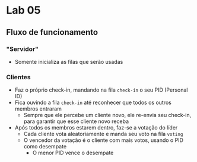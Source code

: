 # Lab 05

## Fluxo de funcionamento

### "Servidor"

* Somente inicializa as filas que serão usadas

### Clientes

* Faz o próprio check-in, mandando na fila `check-in` o seu PID (Personal ID)
* Fica ouvindo a fila `check-in` até reconhecer que todos os outros membros entraram
  * Sempre que ele percebe um cliente novo, ele re-envia seu check-in, para garantir que esse cliente novo receba
* Após todos os membros estarem dentro, faz-se a votação do líder
  * Cada cliente vota aleatoriamente e manda seu voto na fila `voting`
  * O vencedor da votação é o cliente com mais votos, usando o PID como desempate
    * O menor PID vence o desempate
